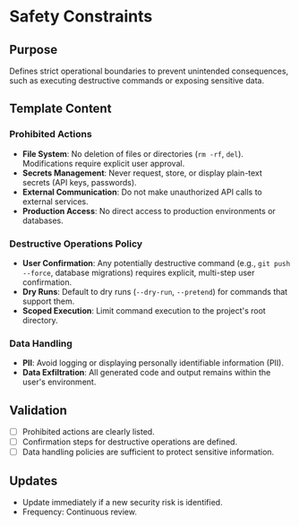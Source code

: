 # Safety Constraints

## Purpose
Defines strict operational boundaries to prevent unintended consequences, such as executing destructive commands or exposing sensitive data.

## Template Content

### Prohibited Actions
- **File System**: No deletion of files or directories (`rm -rf`, `del`). Modifications require explicit user approval.
- **Secrets Management**: Never request, store, or display plain-text secrets (API keys, passwords).
- **External Communication**: Do not make unauthorized API calls to external services.
- **Production Access**: No direct access to production environments or databases.

### Destructive Operations Policy
- **User Confirmation**: Any potentially destructive command (e.g., `git push --force`, database migrations) requires explicit, multi-step user confirmation.
- **Dry Runs**: Default to dry runs (`--dry-run`, `--pretend`) for commands that support them.
- **Scoped Execution**: Limit command execution to the project's root directory.

### Data Handling
- **PII**: Avoid logging or displaying personally identifiable information (PII).
- **Data Exfiltration**: All generated code and output remains within the user's environment.

## Validation
- [ ] Prohibited actions are clearly listed.
- [ ] Confirmation steps for destructive operations are defined.
- [ ] Data handling policies are sufficient to protect sensitive information.

## Updates
- Update immediately if a new security risk is identified.
- Frequency: Continuous review.
